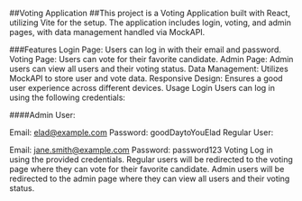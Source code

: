 ##Voting Application
##This project is a Voting Application built with React, utilizing Vite for the setup. The application includes login, voting, and admin pages, with data management handled via MockAPI.

###Features
Login Page: Users can log in with their email and password.
Voting Page: Users can vote for their favorite candidate.
Admin Page: Admin users can view all users and their voting status.
Data Management: Utilizes MockAPI to store user and vote data.
Responsive Design: Ensures a good user experience across different devices.
Usage
Login
Users can log in using the following credentials:

####Admin User:

Email: elad@example.com
Password: goodDaytoYouElad
Regular User:

Email: jane.smith@example.com
Password: password123
Voting
Log in using the provided credentials.
Regular users will be redirected to the voting page where they can vote for their favorite candidate.
Admin users will be redirected to the admin page where they can view all users and their voting status.
